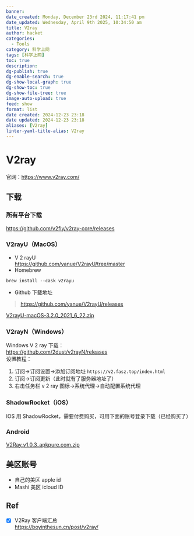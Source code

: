 ```yaml
---
banner: 
date_created: Monday, December 23rd 2024, 11:17:41 pm
date_updated: Wednesday, April 9th 2025, 10:34:50 am
title: V2ray
author: hacket
categories:
  - Tools
category: 科学上网
tags: [科学上网]
toc: true
description: 
dg-publish: true
dg-enable-search: true
dg-show-local-graph: true
dg-show-toc: true
dg-show-file-tree: true
image-auto-upload: true
feed: show
format: list
date created: 2024-12-23 23:18
date updated: 2024-12-23 23:18
aliases: [V2ray]
linter-yaml-title-alias: V2ray
---
```


# V2ray

官网：<https://www.v2ray.com/>

## 下载

### 所有平台下载

<https://github.com/v2fly/v2ray-core/releases>

### V2rayU（MacOS）

- V 2 rayU<br /><https://github.com/yanue/V2rayU/tree/master>
- Homebrew

```shell
brew install --cask v2rayu
```

- Github 下载地址

> <https://github.com/yanue/V2rayU/releases>

[V2rayU-macOS-3.2.0_2021_6_22.zip](https://www.yuque.com/attachments/yuque/0/2023/zip/694278/1684772145918-82e3a232-aa59-4bc7-ac70-4da20c24987b.zip?_lake_card=%7B%22src%22%3A%22https%3A%2F%2Fwww.yuque.com%2Fattachments%2Fyuque%2F0%2F2023%2Fzip%2F694278%2F1684772145918-82e3a232-aa59-4bc7-ac70-4da20c24987b.zip%22%2C%22name%22%3A%22V2rayU-macOS-3.2.0_2021_6_22.zip%22%2C%22size%22%3A33744045%2C%22ext%22%3A%22zip%22%2C%22source%22%3A%22%22%2C%22status%22%3A%22done%22%2C%22download%22%3Atrue%2C%22taskId%22%3A%22uda0355c7-3b86-4f8e-b6a3-7e24f143930%22%2C%22taskType%22%3A%22upload%22%2C%22type%22%3A%22application%2Fx-zip-compressed%22%2C%22__spacing%22%3A%22both%22%2C%22mode%22%3A%22title%22%2C%22id%22%3A%22u16e3b3f7%22%2C%22margin%22%3A%7B%22top%22%3Atrue%2C%22bottom%22%3Atrue%7D%2C%22card%22%3A%22file%22%7D)

### V2rayN（Windows）

Windows V 2 ray 下载：<br /><https://github.com/2dust/v2rayN/releases><br />设置教程：

1. 订阅→订阅设置→添加订阅地址 `https://v2.fasz.top/index.html`
2. 订阅→订阅更新（此时就有了服务器地址了）
3. 右击任务栏 v 2 ray 图标→系统代理→自动配置系统代理

### ShadowRocket（iOS）

IOS 用 ShadowRocket，需要付费购买，可用下面的账号登录下载（已经购买了）

### Android

[V2Ray_v1.0.3_apkpure.com.zip](https://www.yuque.com/attachments/yuque/0/2023/zip/694278/1684772126130-fcc1cc9f-9182-4b66-9de9-c22cf4168586.zip?_lake_card=%7B%22src%22%3A%22https%3A%2F%2Fwww.yuque.com%2Fattachments%2Fyuque%2F0%2F2023%2Fzip%2F694278%2F1684772126130-fcc1cc9f-9182-4b66-9de9-c22cf4168586.zip%22%2C%22name%22%3A%22V2Ray_v1.0.3_apkpure.com.zip%22%2C%22size%22%3A17609112%2C%22ext%22%3A%22zip%22%2C%22source%22%3A%22%22%2C%22status%22%3A%22done%22%2C%22download%22%3Atrue%2C%22taskId%22%3A%22u024ef391-8264-4822-8cfe-66a32a8c5b4%22%2C%22taskType%22%3A%22upload%22%2C%22type%22%3A%22application%2Fx-zip-compressed%22%2C%22__spacing%22%3A%22both%22%2C%22mode%22%3A%22title%22%2C%22id%22%3A%22u696865e9%22%2C%22margin%22%3A%7B%22top%22%3Atrue%2C%22bottom%22%3Atrue%7D%2C%22card%22%3A%22file%22%7D)

## 美区账号

- 自己的美区 apple id
- Mashi 美区 icloud ID

## Ref

- [x] V2Ray 客户端汇总<br /><https://boyinthesun.cn/post/v2ray/>

